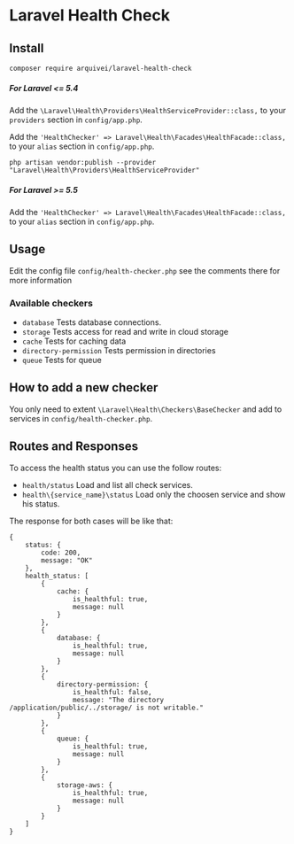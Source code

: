 # Laravel Health Check

## Install

	composer require arquivei/laravel-health-check

##### For Laravel <= 5.4

Add the `\Laravel\Health\Providers\HealthServiceProvider::class,` to your `providers` section in `config/app.php`.

Add the `'HealthChecker' => Laravel\Health\Facades\HealthFacade::class,` to your `alias` section in `config/app.php`.

	php artisan vendor:publish --provider "Laravel\Health\Providers\HealthServiceProvider"

##### For Laravel >= 5.5

Add the `'HealthChecker' => Laravel\Health\Facades\HealthFacade::class,` to your `alias` section in `config/app.php`.

## Usage
Edit the config file `config/health-checker.php` see the comments there for more information

### Available checkers
- `database` Tests database connections.
- `storage` Tests access for read and write in cloud storage
- `cache` Tests for caching data
- `directory-permission` Tests permission in directories
- `queue` Tests for queue

## How to add a new checker
You only need to extent `\Laravel\Health\Checkers\BaseChecker` and add to services in `config/health-checker.php`.


## Routes and Responses

To access the health status you can use the follow routes:

- `health/status` Load and list all check services.
- `health\{service_name}\status` Load only the choosen service and show his status. 

The response for both cases will be like that:

```
{
    status: {
        code: 200,
        message: "OK"
    },
    health_status: [
        {
            cache: {
                is_healthful: true,
                message: null
            }
        },
        {
            database: {
                is_healthful: true,
                message: null
            }
        },
        {
            directory-permission: {
                is_healthful: false,
                message: "The directory /application/public/../storage/ is not writable."
            }
        },
        {
            queue: {
                is_healthful: true,
                message: null
            }
        },
        {
            storage-aws: {
                is_healthful: true,
                message: null
            }
        }
    ]
}
```






